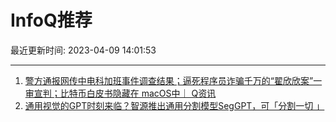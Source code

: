# InfoQ推荐

最近更新时间: 2023-04-09 14:01:53

--- 
1. [警方通报网传中电科加班事件调查结果；逼死程序员诈骗千万的“翟欣欣案”一审宣判；比特币白皮书隐藏在 macOS中｜ Q资讯](https://www.infoq.cn/article/D5pflLk3qGfehXllW492) 
2. [通用视觉的GPT时刻来临？智源推出通用分割模型SegGPT，可「分割一切 」](https://www.infoq.cn/article/3vwqK0O6lj1ZOTE4wmmI) 
